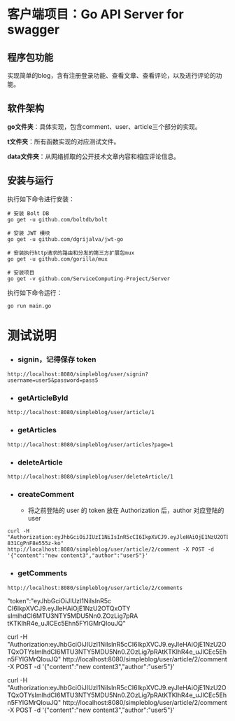 

# 客户端项目：Go API Server for swagger

## 程序包功能

实现简单的blog，含有注册登录功能、查看文章、查看评论，以及进行评论的功能。

## 软件架构

**go文件夹**：具体实现，包含comment、user、article三个部分的实现。

**t文件夹**：所有函数实现的对应测试文件。

**data文件夹**：从网络抓取的公开技术文章内容和相应评论信息。


## 安装与运行

执行如下命令进行安装：

```
# 安装 Bolt DB
go get -u github.com/boltdb/bolt

# 安装 JWT 模块
go get -u github.com/dgrijalva/jwt-go

# 安装执行http请求的路由和分发的第三方扩展包mux
go get -u github.com/gorilla/mux

# 安装项目
go get -v github.com/ServiceComputing-Project/Server
```

执行如下命令运行：

```
go run main.go
```

# 测试说明

* ### signin，记得保存 token

```shell
http://localhost:8080/simpleblog/user/signin?username=user5&password=pass5
```

* ### getArticleById

```
http://localhost:8080/simpleblog/user/article/1
```

* ### getArticles

```
http://localhost:8080/simpleblog/user/articles?page=1
```

* ### deleteArticle

```
http://localhost:8080/simpleblog/user/deleteArticle/1
```

* ### createComment 
  
  * 将之前登陆的 user 的 token 放在 Authorization 后，author 对应登陆的 user

```
curl -H "Authorization:eyJhbGciOiJIUzI1NiIsInR5cCI6IkpXVCJ9.eyJleHAiOjE1NzU2OTE4MzcsImlhdCI6MTU3NTY4ODIzN30.4Uw5rYZPCxB7uXNrVtn69Tmsy-831CgPnF8e555z-ko" http://localhost:8080/simpleblog/user/article/2/comment -X POST -d '{"content":"new content3","author":"user5"}'
```

* ### getComments

```
http://localhost:8080/simpleblog/user/article/2/comments
```



"token":"eyJhbGciOiJIUzI1NiIsInR5c
                    CI6IkpXVCJ9.eyJleHAiOjE1NzU2OTQxOTY
                    sImlhdCI6MTU3NTY5MDU5Nn0.ZOzLig7pRA
                    tKTKlhR4e_uJlCEc5Ehn5FYlGMrQIouJQ"

curl -H "Authorization:eyJhbGciOiJIUzI1NiIsInR5cCI6IkpXVCJ9.eyJleHAiOjE1NzU2OTQxOTYsImlhdCI6MTU3NTY5MDU5Nn0.ZOzLig7pRAtKTKlhR4e_uJlCEc5Ehn5FYlGMrQIouJQ" http://localhost:8080/simpleblog/user/article/2/comment -X POST -d '{"content":"new content3","author":"user5"}'

curl -H "Authorization:eyJhbGciOiJIUzI1NiIsInR5cCI6IkpXVCJ9.eyJleHAiOjE1NzU2OTQxOTYsImlhdCI6MTU3NTY5MDU5Nn0.ZOzLig7pRAtKTKlhR4e_uJlCEc5Ehn5FYlGMrQIouJQ" http://localhost:8080/simpleblog/user/article/2/comment -X POST -d '{"content":"new content3","author":"user5"}'
